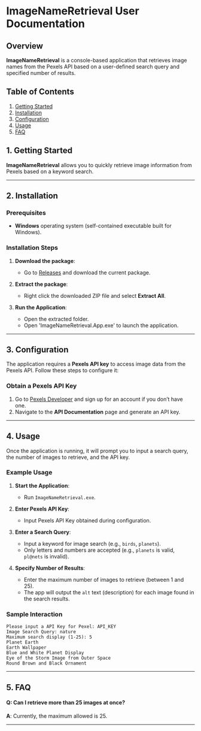 # ImageNameRetrieval User Documentation

## Overview
**ImageNameRetrieval** is a console-based application that retrieves image names from the Pexels API based on a user-defined search query and specified number of results.

## Table of Contents
1. [Getting Started](#getting-started)
2. [Installation](#installation)
3. [Configuration](#configuration)
4. [Usage](#usage)
5. [FAQ](#faq)

## 1. Getting Started

**ImageNameRetrieval** allows you to quickly retrieve image information from Pexels based on a keyword search.

---

## 2. Installation

### Prerequisites
- **Windows** operating system (self-contained executable built for Windows).

### Installation Steps

1. **Download the package**:
   - Go to [Releases](https://github.com/BlakePeavy/ImageNameRetrieval/releases/tag/1.0.0.0) and download the current package.

2. **Extract the package**:
   - Right click the downloaded ZIP file and select **Extract All**.

3. **Run the Application**:
   - Open the extracted folder.
   - Open 'ImageNameRetrieval.App.exe' to launch the application.

---

## 3. Configuration

The application requires a **Pexels API key** to access image data from the Pexels API. Follow these steps to configure it:

### Obtain a Pexels API Key

1. Go to [Pexels Developer](https://www.pexels.com/api/) and sign up for an account if you don’t have one.
2. Navigate to the **API Documentation** page and generate an API key.

---

## 4. Usage
Once the application is running, it will prompt you to input a search query, the number of images to retrieve, and the API key.

### Example Usage
1. **Start the Application**:
   - Run `ImageNameRetrieval.exe`.

2. **Enter Pexels API Key**:
   - Input Pexels API Key obtained during configuration.

3. **Enter a Search Query**:
   - Input a keyword for image search (e.g., `birds`, `planets`).
   - Only letters and numbers are accepted (e.g., `planets` is valid, `pl@nets` is invalid).

4. **Specify Number of Results**:
   - Enter the maximum number of images to retrieve (between 1 and 25).
   - The app will output the `alt` text (description) for each image found in the search results.

### Sample Interaction
```
Please input a API Key for Pexel: API_KEY
Image Search Query: nature
Maximum search display (1-25): 5
Planet Earth
Earth Wallpaper
Blue and White Planet Display
Eye of the Storm Image from Outer Space
Round Brown and Black Ornament
```
---

## 5. FAQ

#### Q: Can I retrieve more than 25 images at once?
   **A**: Currently, the maximum allowed is 25.

---

